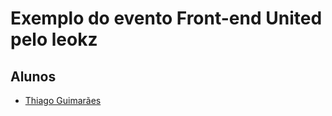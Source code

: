 # Exemplo do evento Front-end United pelo leokz

## Alunos
- [Thiago Guimarães](http://github.com/thiagogsr/)

